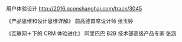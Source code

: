 用户体验设计 http://2016.qconshanghai.com/track/3045

《产品思维和设计思维详解》
前高德首席设计师 张玉婷

《互联网＋下的 CRM 体验进化》
阿里巴巴 B2B 技术部高级产品专家 张涵

